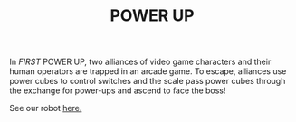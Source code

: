﻿---
#2018 FRC game page
layout: first
title: POWER UP
year: 2018
vid: https://www.youtube.com/embed/HZbdwYiCY74
img: /resources/img/pulogo.png
---

In *FIRST* POWER UP, two alliances of video game characters and their human operators are trapped in an arcade game. To escape, alliances use power cubes to control switches and the scale pass power cubes through the exchange for power-ups and ascend to face the boss!

See our robot [here.](/team/robots)